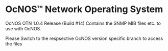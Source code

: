 # OcNOS™ Network Operating System
OcNOS OTN 1.0.4 Release (Build #14)
Contains the SNMP MIB files etc. to use with OcNOS.

Please Switch to the respsective OcNOS version specific branch to access the files 



